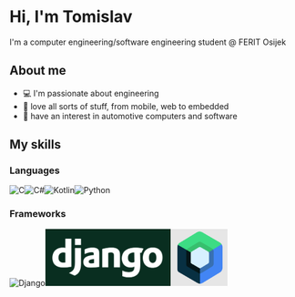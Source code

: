 # Hi, I'm Tomislav

I'm a computer engineering/software engineering student @ FERIT Osijek

## About me
- 💻 I'm passionate about engineering
- 🚀 love all sorts of stuff, from mobile, web to embedded
- 🚗 have an interest in automotive computers and software

## My skills

### Languages
<img src="https://raw.githubusercontent.com/SAWARATSUKI/ServiceLogos/main/C/C.png" alt="C" width="200"><img src="https://raw.githubusercontent.com/SAWARATSUKI/ServiceLogos/main/C%23/C%23%20Purple.png" alt="C#" width="200"><img src="https://raw.githubusercontent.com/SAWARATSUKI/ServiceLogos/main/Kotlin/Kotlin_New.png" alt="Kotlin" width="200"><img src="https://raw.githubusercontent.com/SAWARATSUKI/ServiceLogos/main/Python/Python.png" alt="Python" width="200">

### Frameworks
<img src="https://raw.githubusercontent.com/dotnet/brand/main/logo/dotnet-logo.jpg" alt="Django" height="100"><img src="logos/django-logo-negative.png" alt="Django" height="100"><img src="https://raw.githubusercontent.com/github/explore/ae48d1ca3274c0c3a90f872e605eaef069a16771/topics/jetpack-compose/jetpack-compose.png" alt="Django" height="100">
